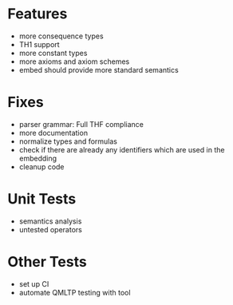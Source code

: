 # Features
* more consequence types
* TH1 support
* more constant types
* more axioms and axiom schemes
* embed should provide more standard semantics

# Fixes
* parser grammar: Full THF compliance
* more documentation
* normalize types and formulas
* check if there are already any identifiers which are used in the embedding
* cleanup code

# Unit Tests
* semantics analysis
* untested operators

# Other Tests
* set up CI
* automate QMLTP testing with tool
